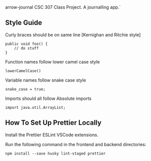 arrow-journal
CSC 307 Class Project. A journalling app.`

## Style Guide 

Curly braces should be on same line [Kernighan and Ritchie style]
```
public void foo() {
    // do stuff
}
```

Function names follow lower camel case style
```
lowerCamelCase()
```

Variable names follow snake case style
```
snake_case = true;
```

Imports should all follow Absolute imports
```
import java.util.ArrayList;
```

## How To Set Up Prettier Locally

Install the Prettier ESLint VSCode extensions.

Run the following command in the frontend and backend directories:

```
npm install --save husky lint-staged prettier
```

